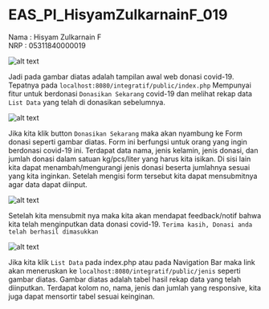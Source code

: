 # EAS_PI_HisyamZulkarnainF_019

Nama  : Hisyam Zulkarnain F\
NRP   : 05311840000019

![alt text](https://github.com/hisyamzf/EAS_PI_Hisyam_Zulkarnain-F_019/blob/master/img/index_php.png)

Jadi pada gambar diatas adalah tampilan awal web donasi covid-19. 
Tepatnya pada `localhost:8080/integratif/public/index.php`
Mempunyai fitur untuk berdonasi `Donasikan Sekarang` covid-19 dan melihat rekap data `List Data` yang telah di donasikan
sebelumnya.

![alt text](https://github.com/hisyamzf/EAS_PI_Hisyam_Zulkarnain-F_019/blob/master/img/Form_donasi.png)

Jika kita klik button `Donasikan Sekarang` maka akan nyambung ke Form donasi seperti gambar diatas.
Form ini berfungsi untuk orang yang ingin berdonasi covid-19 ini.
Terdapat data nama, jenis kelamin, jenis donasi, dan jumlah donasi dalam satuan kg/pcs/liter yang harus kita isikan.
Di sisi lain kita dapat menambah/mengurangi jenis donasi beserta jumlahnya sesuai yang kita inginkan.
Setelah mengisi form tersebut kita dapat mensubmitnya agar data dapat diinput.

![alt text](https://github.com/hisyamzf/EAS_PI_Hisyam_Zulkarnain-F_019/blob/master/img/Feedback_donasi.png)

Setelah kita mensubmit nya maka kita akan mendapat feedback/notif bahwa kita telah menginputkan data donasi covid-19.
`Terima kasih, Donasi anda telah berhasil dimasukkan`

![alt text](https://github.com/hisyamzf/EAS_PI_Hisyam_Zulkarnain-F_019/blob/master/img/List_Data.png)

Jika kita klik `List Data` pada index.php atau pada Navigation Bar maka link akan meneruskan ke 
`localhost:8080/integratif/public/jenis` seperti gambar diatas.
Gambar diatas adalah tabel hasil rekap data yang telah diinputkan.
Terdapat kolom no, nama, jenis dan jumlah yang responsive, kita juga dapat mensortir tabel sesuai keinginan.


